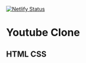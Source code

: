 [![Netlify Status](https://api.netlify.com/api/v1/badges/307e2938-043b-4047-b61c-389bdcbe3431/deploy-status)](https://app.netlify.com/sites/bootcamp-youtube/deploys)
# Youtube Clone

## HTML CSS
